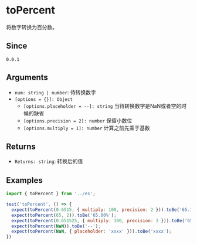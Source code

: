 # toPercent

将数字转换为百分数。

## Since

`0.0.1`

## Arguments

- `num: string | number`: 待转换数字
- `[options = {}]: Object`
  - `[options.placeholder = --]: string` 当待转换数字是NaN或者空的时候的缺省
  - `[options.precision = 2]: number` 保留小数位
  - `[options.multiply = 1]: number` 计算之前先乘于基数

## Returns

- `Returns: string`: 转换后的值

## Examples

```js
import { toPercent } from '../es';

test('toPercent', () => {
  expect(toPercent(0.6515, { multiply: 100, precision: 2 })).toBe('65.15%');
  expect(toPercent(65, 2)).toBe('65.00%');
  expect(toPercent(0.651525, { multiply: 100, precision: 3 })).toBe('65.153%');
  expect(toPercent(NaN)).toBe('--');
  expect(toPercent(NaN, { placeholder: 'xxxx' })).toBe('xxxx');
})
```
